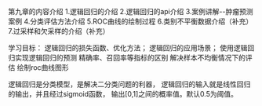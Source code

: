 第九章的内容介绍
1.逻辑回归的介绍
2.逻辑回归的api介绍
3.案例讲解--肿瘤预测案例
4.分类评估方法介绍
5.ROC曲线的绘制过程
6.类别不平衡数据介绍（补充）
7.过采样和欠采样的介绍（补充）

学习目标：
逻辑回归的损失函数、优化方法；
逻辑回归的应用场景；
使用逻辑回归实现逻辑回归的预测
精确率、召回率等指标的区别
解决样本不均衡情况下的评估
绘制roc曲线图形

逻辑回归是分类模型，是解决二分类问题的利器，
逻辑回归的输入就是线性回归的输出，并且经过sigmoid函数，
输出[0,1]之间的概率值。默认0.5为阈值。



